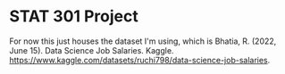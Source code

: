 # STAT 301 Project
For now this just houses the dataset I'm using, which is Bhatia, R. (2022, June 15). Data Science Job Salaries. Kaggle. https://www.kaggle.com/datasets/ruchi798/data-science-job-salaries.

